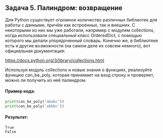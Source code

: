 ## Задача 5. Палиндром: возвращение
Для Python существует огромное количество различных библиотек для работы с данными, 
причём как встроенных, так и внешних. С некоторыми из них мы уже работали, например с 
модулем collections, когда использовали специальный класс OrderedDict, с помощью 
которого мы делали упорядоченный словарь. Конечно же, в библиотеке есть и другие 
возможности (на самом деле их совсем немного), вот официальная документация:

https://docs.python.org/3/library/collections.html

Используя модуль collections и новые знания о функциях, реализуйте функцию can_be_poly, 
которая принимает на вход строку и проверяет, можно ли получить из неё палиндром. 

#### Пример кода:
````python
print(can_be_poly('ababc'))
print(can_be_poly('abbbc'))
````
#### Результат:
````
True
False
````




